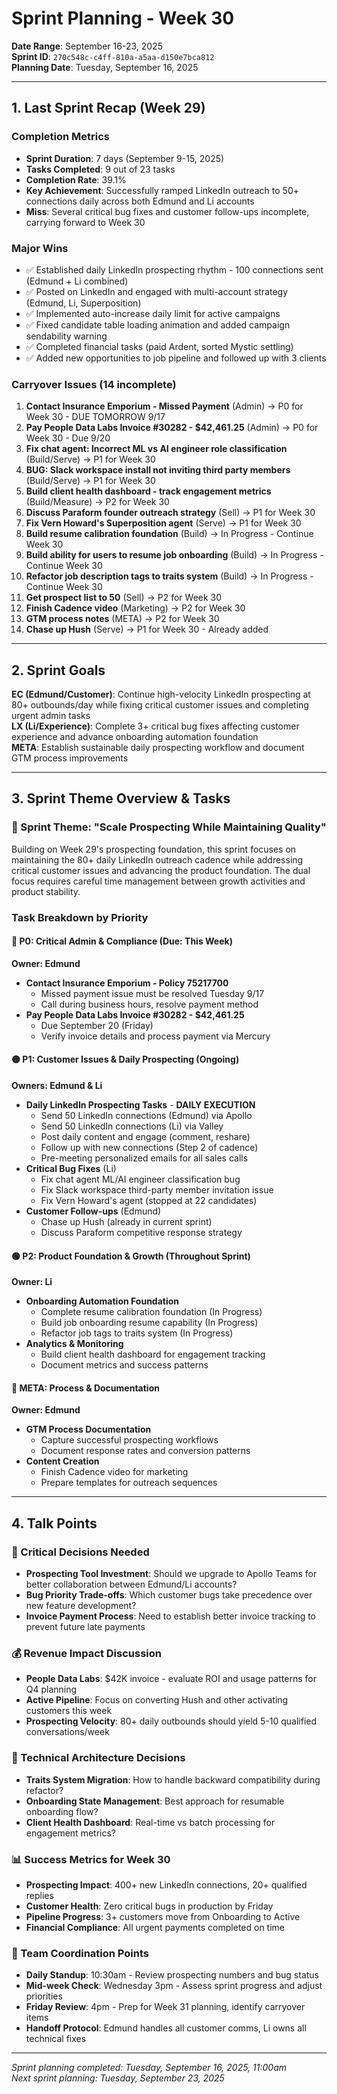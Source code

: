 # Sprint Planning - Week 30
**Date Range**: September 16-23, 2025  
**Sprint ID**: `270c548c-c4ff-810a-a5aa-d150e7bca812`  
**Planning Date**: Tuesday, September 16, 2025

---

## 1. Last Sprint Recap (Week 29)

### Completion Metrics
- **Sprint Duration**: 7 days (September 9-15, 2025)
- **Tasks Completed**: 9 out of 23 tasks
- **Completion Rate**: 39.1%
- **Key Achievement**: Successfully ramped LinkedIn outreach to 50+ connections daily across both Edmund and Li accounts
- **Miss**: Several critical bug fixes and customer follow-ups incomplete, carrying forward to Week 30

### Major Wins
- ✅ Established daily LinkedIn prospecting rhythm - 100 connections sent (Edmund + Li combined)
- ✅ Posted on LinkedIn and engaged with multi-account strategy (Edmund, Li, Superposition)
- ✅ Implemented auto-increase daily limit for active campaigns
- ✅ Fixed candidate table loading animation and added campaign sendability warning
- ✅ Completed financial tasks (paid Ardent, sorted Mystic settling)
- ✅ Added new opportunities to job pipeline and followed up with 3 clients

### Carryover Issues (14 incomplete)
1. **Contact Insurance Emporium - Missed Payment** (Admin) → P0 for Week 30 - DUE TOMORROW 9/17
2. **Pay People Data Labs Invoice #30282 - $42,461.25** (Admin) → P0 for Week 30 - Due 9/20
3. **Fix chat agent: Incorrect ML vs AI engineer role classification** (Build/Serve) → P1 for Week 30
4. **BUG: Slack workspace install not inviting third party members** (Build/Serve) → P1 for Week 30
5. **Build client health dashboard - track engagement metrics** (Build/Measure) → P2 for Week 30
6. **Discuss Paraform founder outreach strategy** (Sell) → P1 for Week 30
7. **Fix Vern Howard's Superposition agent** (Serve) → P1 for Week 30
8. **Build resume calibration foundation** (Build) → In Progress - Continue Week 30
9. **Build ability for users to resume job onboarding** (Build) → In Progress - Continue Week 30
10. **Refactor job description tags to traits system** (Build) → In Progress - Continue Week 30
11. **Get prospect list to 50** (Sell) → P2 for Week 30
12. **Finish Cadence video** (Marketing) → P2 for Week 30
13. **GTM process notes** (META) → P2 for Week 30
14. **Chase up Hush** (Serve) → P1 for Week 30 - Already added

---

## 2. Sprint Goals

**EC (Edmund/Customer)**: Continue high-velocity LinkedIn prospecting at 80+ outbounds/day while fixing critical customer issues and completing urgent admin tasks  
**LX (Li/Experience)**: Complete 3+ critical bug fixes affecting customer experience and advance onboarding automation foundation  
**META**: Establish sustainable daily prospecting workflow and document GTM process improvements

---

## 3. Sprint Theme Overview & Tasks

### 🎯 Sprint Theme: "Scale Prospecting While Maintaining Quality"
Building on Week 29's prospecting foundation, this sprint focuses on maintaining the 80+ daily LinkedIn outreach cadence while addressing critical customer issues and advancing the product foundation. The dual focus requires careful time management between growth activities and product stability.

### Task Breakdown by Priority

#### 🔴 P0: Critical Admin & Compliance (Due: This Week)
**Owner: Edmund**
- **Contact Insurance Emporium - Policy 75217700**
  - Missed payment issue must be resolved Tuesday 9/17
  - Call during business hours, resolve payment method
- **Pay People Data Labs Invoice #30282 - $42,461.25**
  - Due September 20 (Friday)
  - Verify invoice details and process payment via Mercury

#### 🟡 P1: Customer Issues & Daily Prospecting (Ongoing)
**Owners: Edmund & Li**
- **Daily LinkedIn Prospecting Tasks** - **DAILY EXECUTION**
  - Send 50 LinkedIn connections (Edmund) via Apollo
  - Send 50 LinkedIn connections (Li) via Valley
  - Post daily content and engage (comment, reshare)
  - Follow up with new connections (Step 2 of cadence)
  - Pre-meeting personalized emails for all sales calls
- **Critical Bug Fixes** (Li)
  - Fix chat agent ML/AI engineer classification bug
  - Fix Slack workspace third-party member invitation issue
  - Fix Vern Howard's agent (stopped at 22 candidates)
- **Customer Follow-ups** (Edmund)
  - Chase up Hush (already in current sprint)
  - Discuss Paraform competitive response strategy

#### 🟢 P2: Product Foundation & Growth (Throughout Sprint)
**Owner: Li**
- **Onboarding Automation Foundation**
  - Complete resume calibration foundation (In Progress)
  - Build job onboarding resume capability (In Progress)
  - Refactor job tags to traits system (In Progress)
- **Analytics & Monitoring**
  - Build client health dashboard for engagement tracking
  - Document metrics and success patterns

#### 🔵 META: Process & Documentation
**Owner: Edmund**
- **GTM Process Documentation**
  - Capture successful prospecting workflows
  - Document response rates and conversion patterns
- **Content Creation**
  - Finish Cadence video for marketing
  - Prepare templates for outreach sequences

---

## 4. Talk Points

### 🚨 Critical Decisions Needed
- **Prospecting Tool Investment**: Should we upgrade to Apollo Teams for better collaboration between Edmund/Li accounts?
- **Bug Priority Trade-offs**: Which customer bugs take precedence over new feature development?
- **Invoice Payment Process**: Need to establish better invoice tracking to prevent future late payments

### 💰 Revenue Impact Discussion
- **People Data Labs**: $42K invoice - evaluate ROI and usage patterns for Q4 planning
- **Active Pipeline**: Focus on converting Hush and other activating customers this week
- **Prospecting Velocity**: 80+ daily outbounds should yield 5-10 qualified conversations/week

### 🔧 Technical Architecture Decisions
- **Traits System Migration**: How to handle backward compatibility during refactor?
- **Onboarding State Management**: Best approach for resumable onboarding flow?
- **Client Health Dashboard**: Real-time vs batch processing for engagement metrics?

### 📊 Success Metrics for Week 30
- **Prospecting Impact**: 400+ new LinkedIn connections, 20+ qualified replies
- **Customer Health**: Zero critical bugs in production by Friday
- **Pipeline Progress**: 3+ customers move from Onboarding to Active
- **Financial Compliance**: All urgent payments completed on time

### 🤝 Team Coordination Points
- **Daily Standup**: 10:30am - Review prospecting numbers and bug status
- **Mid-week Check**: Wednesday 3pm - Assess sprint progress and adjust priorities
- **Friday Review**: 4pm - Prep for Week 31 planning, identify carryover items
- **Handoff Protocol**: Edmund handles all customer comms, Li owns all technical fixes

---

*Sprint planning completed: Tuesday, September 16, 2025, 11:00am*  
*Next sprint planning: Tuesday, September 23, 2025*